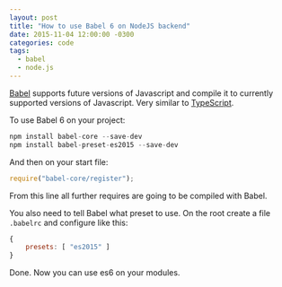 ```yaml
---
layout: post
title: "How to use Babel 6 on NodeJS backend"
date: 2015-11-04 12:00:00 -0300
categories: code
tags:
  - babel
  - node.js
---
```

[Babel](https://babeljs.io/) supports future versions of Javascript and compile it to currently supported versions of Javascript. Very similar to [TypeScript](http://www.typescriptlang.org/).

To use Babel 6 on your project:
<!--more-->

```js
npm install babel-core --save-dev
npm install babel-preset-es2015 --save-dev
```

And then on your start file:

```js
require("babel-core/register");
```

From this line all further requires are going to be compiled with Babel.

You also need to tell Babel what preset to use. On the root create a file `.babelrc` and configure like this:

```js
{
    presets: [ "es2015" ]
}
```

Done. Now you can use es6 on your modules.
